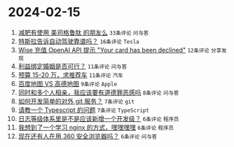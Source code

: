 # 2024-02-15

1. [减肥有使用 美司格鲁肽 的朋友么](https://www.v2ex.com/t/1015678) `33条评论` `问与答`
1. [特斯拉告诉自动驾驶靠谱吗？](https://www.v2ex.com/t/1015687) `16条评论` `Tesla`
1. [Wise 充值 OpenAI API 提示 "Your card has been declined"](https://www.v2ex.com/t/1015685) `12条评论` `分享发现`
1. [利益绑定婚姻是否可行？](https://www.v2ex.com/t/1015705) `11条评论` `问与答`
1. [预算 15-20 万，求推荐车](https://www.v2ex.com/t/1015692) `11条评论` `汽车`
1. [百度地图 VS 高德地图](https://www.v2ex.com/t/1015695) `9条评论` `Apple`
1. [同时和多个人相亲，我应该要有道德罪恶感吗](https://www.v2ex.com/t/1015688) `8条评论` `问与答`
1. [如何开发简单的对外 git 服务？](https://www.v2ex.com/t/1015682) `7条评论` `git`
1. [请教一个 Typescript 的问题](https://www.v2ex.com/t/1015681) `7条评论` `TypeScript`
1. [日志等级体系里是不是应该新增一个开发级？](https://www.v2ex.com/t/1015709) `6条评论` `程序员`
1. [我想到了一个学习 nginx 的方式，嘿嘿嘿嘿](https://www.v2ex.com/t/1015701) `6条评论` `程序员`
1. [现在还有人在用 360 安全浏览器吗？](https://www.v2ex.com/t/1015696) `6条评论` `问与答`
